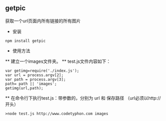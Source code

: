 ## getpic
获取一个url页面内所有链接的所有图片
* 安装
```
npm install getpic
```
* 使用方法

 ** 建立一个images文件夹。
 ** test.js文件内容如下：
```
var getimg=require('./index.js');
var url = process.argv[2];
var path = process.argv[3];
path= path || 'images';
getimg(url,path);
```

 ** 在命令行下执行test.js：带参数的，分别为 url 和 保存路径 （url必须以http://开头）

```
>node test.js http://www.codetyphon.com images
```
